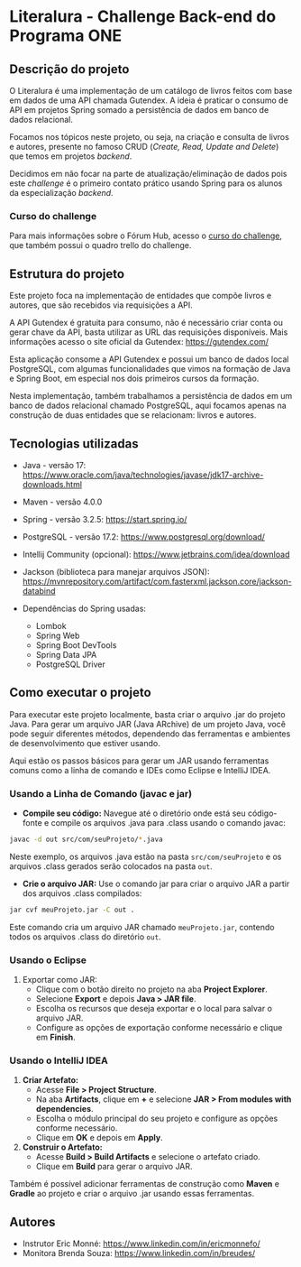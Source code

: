 # Literalura - Challenge Back-end do Programa ONE

## Descrição do projeto

O Literalura é uma implementação de um catálogo de livros feitos com base em dados de uma API chamada Gutendex. A ideia é praticar o consumo de API em projetos Spring somado a persistência de dados em banco de dados relacional.

Focamos nos tópicos neste projeto, ou seja, na criação e consulta de livros e autores, presente no famoso CRUD (*Create, Read, Update and Delete*) que temos em projetos *backend*. 

Decidimos em não focar na parte de atualização/eliminação de dados pois este *challenge* é o primeiro contato prático usando Spring para os alunos da especialização *backend*. 

### Curso do challenge

Para mais informações sobre o Fórum Hub, acesso o [curso do challenge](https://cursos.alura.com.br/course/spring-boot-challenge-literalura), que também possui o quadro trello do challenge.

## Estrutura do projeto

Este projeto foca na implementação de entidades que compõe livros e autores, que são recebidos via requisições a API.

A API Gutendex é gratuita para consumo, não é necessário criar conta ou gerar chave da API, basta utilizar as URL das requisições disponíveis. Mais informações acesso o site oficial da Gutendex: https://gutendex.com/

Esta aplicação consome a API Gutendex e possui um banco de dados local PostgreSQL, com algumas funcionalidades que vimos na formação de Java e Spring Boot, em especial nos dois primeiros cursos da formação.

Nesta implementação, também trabalhamos a persistência de dados em um banco de dados relacional chamado PostgreSQL, aqui focamos apenas na construção de duas entidades que se relacionam: livros e autores.

## Tecnologias utilizadas

- Java - versão 17: https://www.oracle.com/java/technologies/javase/jdk17-archive-downloads.html
- Maven - versão 4.0.0 
- Spring - versão 3.2.5: https://start.spring.io/
- PostgreSQL - versão 17.2: https://www.postgresql.org/download/
- Intellij Community (opcional): https://www.jetbrains.com/idea/download
- Jackson (biblioteca para manejar arquivos JSON): https://mvnrepository.com/artifact/com.fasterxml.jackson.core/jackson-databind
- Dependências do Spring usadas:

  - Lombok
  - Spring Web
  - Spring Boot DevTools
  - Spring Data JPA
  - PostgreSQL Driver

## Como executar o projeto

Para executar este projeto localmente, basta criar o arquivo .jar do projeto Java. Para gerar um arquivo JAR (Java ARchive) de um projeto Java, você pode seguir diferentes métodos, dependendo das ferramentas e ambientes de desenvolvimento que estiver usando.

Aqui estão os passos básicos para gerar um JAR usando ferramentas comuns como a linha de comando e IDEs como Eclipse e IntelliJ IDEA.

### **Usando a Linha de Comando (javac e jar)**

- **Compile seu código:** Navegue até o diretório onde está seu código-fonte e compile os arquivos .java para .class usando o comando javac:

```bash
javac -d out src/com/seuProjeto/*.java
```

Neste exemplo, os arquivos .java estão na pasta `src/com/seuProjeto` e os arquivos .class gerados serão colocados na pasta `out`.

- **Crie o arquivo JAR:** Use o comando jar para criar o arquivo JAR a partir dos arquivos .class compilados:

```bash
jar cvf meuProjeto.jar -C out .
```

Este comando cria um arquivo JAR chamado `meuProjeto.jar`, contendo todos os arquivos .class do diretório `out`.

### **Usando o Eclipse**

1. Exportar como JAR:
   - Clique com o botão direito no projeto na aba **Project Explorer**.
   - Selecione **Export** e depois **Java > JAR file**.
   - Escolha os recursos que deseja exportar e o local para salvar o arquivo JAR.
   - Configure as opções de exportação conforme necessário e clique em **Finish**.

### **Usando o IntelliJ IDEA**

1. **Criar Artefato:**
   - Acesse **File > Project Structure**.
   - Na aba **Artifacts**, clique em **+** e selecione **JAR > From modules with dependencies**.
   - Escolha o módulo principal do seu projeto e configure as opções conforme necessário.
   - Clique em **OK** e depois em **Apply**.
2. **Construir o Artefato:**
   - Acesse **Build > Build Artifacts** e selecione o artefato criado.
   - Clique em **Build** para gerar o arquivo JAR.

Também é possível adicionar ferramentas de construção como **Maven** e **Gradle** ao projeto e criar o arquivo .jar usando essas ferramentas.

## Autores

- Instrutor Eric Monné: https://www.linkedin.com/in/ericmonnefo/
- Monitora Brenda Souza: https://www.linkedin.com/in/breudes/
